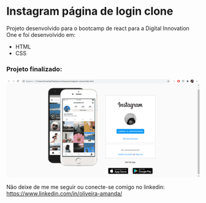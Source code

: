 # Instagram página de login clone

Projeto desenvolvido para o bootcamp de react para a Digital Innovation One e foi desenvolvido em: 

- HTML
- CSS

### Projeto finalizado:

[![N|Recette](https://github.com/oliveiraramanda/instagram-clone/blob/main/instagram-clone-pt3.PNG?raw=true)](https://nodesource.com/products/nsolid)

Não deixe de me me seguir ou conecte-se comigo no linkedin: https://www.linkedin.com/in/oliveira-amanda/